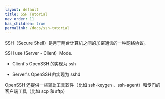 ```yaml
---
layout: default
title: SSH Tutorial
nav_order: 11
has_children: true
permalink: /docs/ssh-tutorial
---
```



SSH（Secure Shell）是用于两台计算机之间的加密通信的一种网络协议。

SSH use (Server - Client）Mode. 

- Client's OpenSSH 的实现为 ssh

- Server's OpenSSH 的实现为 sshd

OpenSSH 还提供一些辅助工具软件（比如 ssh-keygen 、ssh-agent）和专门的客户端工具（比如 scp 和 sftp）
